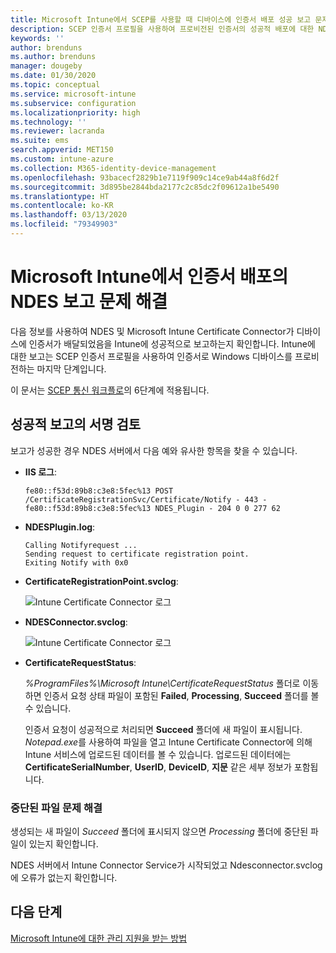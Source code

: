 ```yaml
---
title: Microsoft Intune에서 SCEP를 사용할 때 디바이스에 인증서 배포 성공 보고 문제 해결 | Microsoft Docs
description: SCEP 인증서 프로필을 사용하여 프로비전된 인증서의 성공적 배포에 대한 NDES 및 Intune 커넥터의 보고 문제를 해결합니다.
keywords: ''
author: brenduns
ms.author: brenduns
manager: dougeby
ms.date: 01/30/2020
ms.topic: conceptual
ms.service: microsoft-intune
ms.subservice: configuration
ms.localizationpriority: high
ms.technology: ''
ms.reviewer: lacranda
ms.suite: ems
search.appverid: MET150
ms.custom: intune-azure
ms.collection: M365-identity-device-management
ms.openlocfilehash: 93bacecf2829b1e7119f909c14ce9ab44a8f6d2f
ms.sourcegitcommit: 3d895be2844bda2177c2c85dc2f09612a1be5490
ms.translationtype: HT
ms.contentlocale: ko-KR
ms.lasthandoff: 03/13/2020
ms.locfileid: "79349903"
---
```

# <a name="troubleshoot-ndes-reporting-of-certificate-deployments-in-microsoft-intune"></a>Microsoft Intune에서 인증서 배포의 NDES 보고 문제 해결

다음 정보를 사용하여 NDES 및 Microsoft Intune Certificate Connector가 디바이스에 인증서가 배달되었음을 Intune에 성공적으로 보고하는지 확인합니다. Intune에 대한 보고는 SCEP 인증서 프로필을 사용하여 인증서로 Windows 디바이스를 프로비전하는 마지막 단계입니다.

이 문서는 [SCEP 통신 워크플로](troubleshoot-scep-certificate-profiles.md)의 6단계에 적용됩니다.

## <a name="review-for-signs-of-successful-reporting"></a>성공적 보고의 서명 검토

보고가 성공한 경우 NDES 서버에서 다음 예와 유사한 항목을 찾을 수 있습니다.

- **IIS 로그**:

  `fe80::f53d:89b8:c3e8:5fec%13 POST /CertificateRegistrationSvc/Certificate/Notify - 443 - fe80::f53d:89b8:c3e8:5fec%13 NDES_Plugin - 204 0 0 277 62`

- **NDESPlugin.log**:

  ```
  Calling Notifyrequest ...
  Sending request to certificate registration point.
  Exiting Notify with 0x0
  ```

- **CertificateRegistrationPoint.svclog**:

  ![Intune Certificate Connector 로그](../protect/media/troubleshoot-scep-certificate-reporting/certificate-registration-point-log.png)

- **NDESConnector.svclog**:

  ![Intune Certificate Connector 로그](../protect/media/troubleshoot-scep-certificate-reporting/ndesconnector-log.png)

- **CertificateRequestStatus**:

  *%ProgramFiles%\Microsoft Intune\CertificateRequestStatus* 폴더로 이동하면 인증서 요청 상태 파일이 포함된 **Failed**, **Processing**, **Succeed** 폴더를 볼 수 있습니다.

  인증서 요청이 성공적으로 처리되면 **Succeed** 폴더에 새 파일이 표시됩니다. *Notepad.exe*를 사용하여 파일을 열고 Intune Certificate Connector에 의해 Intune 서비스에 업로드된 데이터를 볼 수 있습니다. 업로드된 데이터에는 **CertificateSerialNumber**, **UserID**, **DeviceID**, **지문** 같은 세부 정보가 포함됩니다.

### <a name="troubleshoot-stuck-files"></a>중단된 파일 문제 해결

생성되는 새 파일이 *Succeed* 폴더에 표시되지 않으면 *Processing* 폴더에 중단된 파일이 있는지 확인합니다.

NDES 서버에서 Intune Connector Service가 시작되었고 Ndesconnector.svclog에 오류가 없는지 확인합니다.

## <a name="next-steps"></a>다음 단계

[Microsoft Intune에 대한 관리 지원을 받는 방법](../fundamentals/get-support.md)
